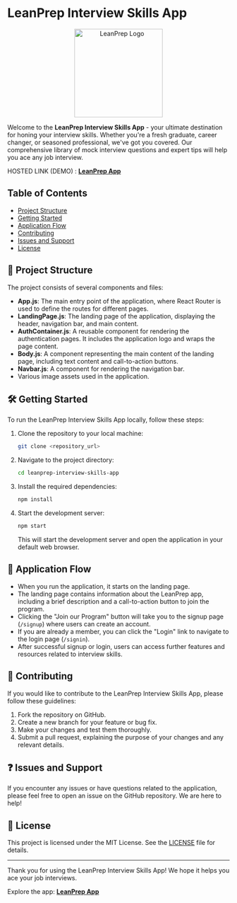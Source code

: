 # LeanPrep Interview Skills App

<div align="center">
  <img src="https://drive.google.com/file/d/169MtN2HkhOJzeiY-BbPCPG10DyCpxIxg/view?usp=sharing" alt="LeanPrep Logo" width="200">
</div>

Welcome to the **LeanPrep Interview Skills App** - your ultimate destination for honing your interview skills. Whether you're a fresh graduate, career changer, or seasoned professional, we've got you covered. Our comprehensive library of mock interview questions and expert tips will help you ace any job interview.

HOSTED LINK (DEMO) : [**LeanPrep App**](https://leanprep.netlify.app/)

## Table of Contents

- [Project Structure](#project-structure)
- [Getting Started](#getting-started)
- [Application Flow](#application-flow)
- [Contributing](#contributing)
- [Issues and Support](#issues-and-support)
- [License](#license)

## 🚀 Project Structure

The project consists of several components and files:

- **App.js**: The main entry point of the application, where React Router is used to define the routes for different pages.
- **LandingPage.js**: The landing page of the application, displaying the header, navigation bar, and main content.
- **AuthContainer.js**: A reusable component for rendering the authentication pages. It includes the application logo and wraps the page content.
- **Body.js**: A component representing the main content of the landing page, including text content and call-to-action buttons.
- **Navbar.js**: A component for rendering the navigation bar.
- Various image assets used in the application.

## 🛠️ Getting Started

To run the LeanPrep Interview Skills App locally, follow these steps:

1. Clone the repository to your local machine:

   ```bash
   git clone <repository_url>
   ```

2. Navigate to the project directory:

   ```bash
   cd leanprep-interview-skills-app
   ```

3. Install the required dependencies:

   ```bash
   npm install
   ```

4. Start the development server:

   ```bash
   npm start
   ```

   This will start the development server and open the application in your default web browser.

## 🌟 Application Flow

- When you run the application, it starts on the landing page.
- The landing page contains information about the LeanPrep app, including a brief description and a call-to-action button to join the program.
- Clicking the "Join our Program" button will take you to the signup page (`/signup`) where users can create an account.
- If you are already a member, you can click the "Login" link to navigate to the login page (`/signin`).
- After successful signup or login, users can access further features and resources related to interview skills.

## 🤝 Contributing

If you would like to contribute to the LeanPrep Interview Skills App, please follow these guidelines:

1. Fork the repository on GitHub.
2. Create a new branch for your feature or bug fix.
3. Make your changes and test them thoroughly.
4. Submit a pull request, explaining the purpose of your changes and any relevant details.

## ❓ Issues and Support

If you encounter any issues or have questions related to the application, please feel free to open an issue on the GitHub repository. We are here to help!

## 📝 License

This project is licensed under the MIT License. See the [LICENSE](LICENSE) file for details.

---

Thank you for using the LeanPrep Interview Skills App! We hope it helps you ace your job interviews.

Explore the app: [**LeanPrep App**](https://leanprep.netlify.app/)
